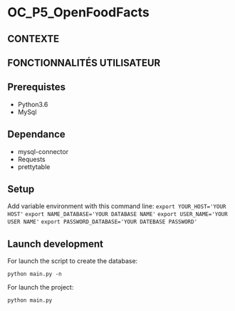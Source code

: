 # OC_P5_OpenFoodFacts
## CONTEXTE

## FONCTIONNALITÉS UTILISATEUR

## Prerequistes

* Python3.6
* MySql

## Dependance

* mysql-connector
* Requests
* prettytable

## Setup

Add variable environment with this command line:
```export YOUR_HOST='YOUR HOST'```
```export NAME_DATABASE='YOUR DATABASE NAME'```
```export USER_NAME='YOUR USER NAME'```
```export PASSWORD_DATABASE='YOUR DATEBASE PASSWORD'```

## Launch development

For launch the script to create the database:

```python main.py -n```

For launch the project:

```python main.py```
